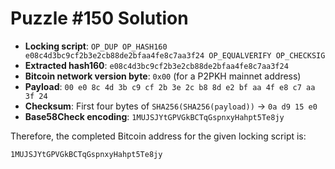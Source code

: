 # Puzzle #150 Solution

- **Locking script**: `OP_DUP OP_HASH160 e08c4d3bc9cf2b3e2cb88de2bfaa4fe8c7aa3f24 OP_EQUALVERIFY OP_CHECKSIG`
- **Extracted hash160**: `e08c4d3bc9cf2b3e2cb88de2bfaa4fe8c7aa3f24`
- **Bitcoin network version byte**: `0x00` (for a P2PKH mainnet address)
- **Payload**: `00 e0 8c 4d 3b c9 cf 2b 3e 2c b8 8d e2 bf aa 4f e8 c7 aa 3f 24`
- **Checksum**: First four bytes of `SHA256(SHA256(payload))` → `0a d9 15 e0`
- **Base58Check encoding**: `1MUJSJYtGPVGkBCTqGspnxyHahpt5Te8jy`

Therefore, the completed Bitcoin address for the given locking script is:

```
1MUJSJYtGPVGkBCTqGspnxyHahpt5Te8jy
```
